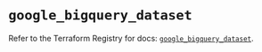 # `google_bigquery_dataset`

Refer to the Terraform Registry for docs: [`google_bigquery_dataset`](https://registry.terraform.io/providers/hashicorp/google-beta/6.41.0/docs/resources/google_bigquery_dataset).
